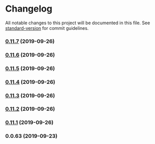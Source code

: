 # Changelog

All notable changes to this project will be documented in this file. See [standard-version](https://github.com/conventional-changelog/standard-version) for commit guidelines.

### [0.11.7](https://github.com/dialogs/api-schema/compare/v0.11.6...v0.11.7) (2019-09-26)

### [0.11.6](https://github.com/dialogs/api-schema/compare/v0.11.5...v0.11.6) (2019-09-26)

### [0.11.5](https://github.com/dialogs/api-schema/compare/v0.11.4...v0.11.5) (2019-09-26)

### [0.11.4](https://github.com/dialogs/api-schema/compare/v0.11.3...v0.11.4) (2019-09-26)

### [0.11.3](https://github.com/dialogs/api-schema/compare/v0.11.2...v0.11.3) (2019-09-26)

### [0.11.2](https://github.com/dialogs/api-schema/compare/v0.11.1...v0.11.2) (2019-09-26)

### [0.11.1](https://github.com/dialogs/api-schema/compare/v0.11.0...v0.11.1) (2019-09-26)

### 0.0.63 (2019-09-23)
